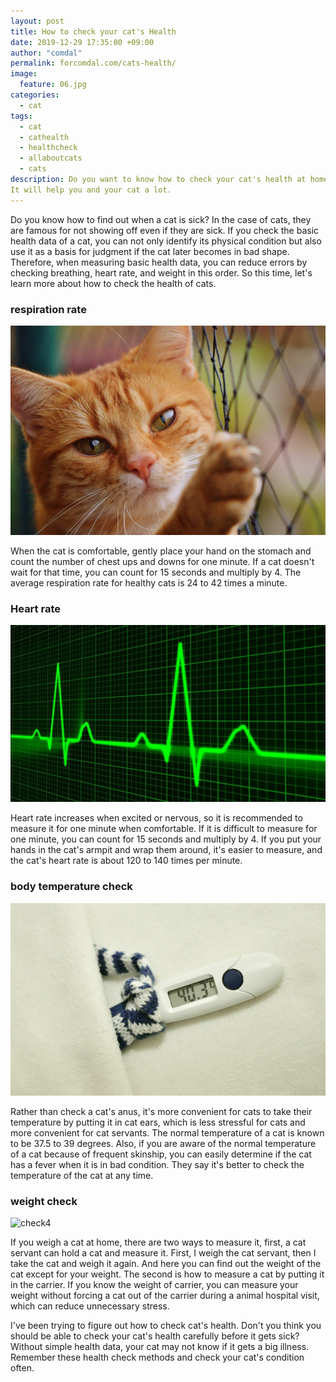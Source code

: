 ```yaml
---
layout: post
title: How to check your cat's Health
date: 2019-12-29 17:35:00 +09:00
author: "comdal"
permalink: forcomdal.com/cats-health/
image:
  feature: 06.jpg
categories:
  - cat
tags:
  - cat
  - cathealth
  - healthcheck
  - allaboutcats
  - cats
description: Do you want to know how to check your cat's health at home? I'll give you a method.
It will help you and your cat a lot.
---
```




Do you know how to find out when a cat is sick?
In the case of cats, they are famous for not showing off even if they are sick. If you check the basic health data of a cat, you can not only identify its physical condition but also use it as a basis for judgment if the cat later becomes in bad shape. Therefore, when measuring basic health data, you can reduce errors by checking breathing, heart rate, and weight in this order.
So this time, let's learn more about how to check the health of cats.



### respiration rate

![check](\img\post\06\01.jpg)

When the cat is comfortable, gently place your hand on the stomach and count the number of chest ups and downs for one minute. If a cat doesn't wait for that time, you can count for 15 seconds and multiply by 4.
The average respiration rate for healthy cats is 24 to 42 times a minute.



### Heart rate

![check2](\img\post\06\02.jpg)

Heart rate increases when excited or nervous, so it is recommended to measure it for one minute when comfortable. If it is difficult to measure for one minute, you can count for 15 seconds and multiply by 4.
If you put your hands in the cat's armpit and wrap them around, it's easier to measure, and the cat's heart rate is about 120 to 140 times per minute.





### body temperature check

![check3](\img\post\06\03.jpg)

Rather than check a cat's anus, it's more convenient for cats to take their temperature by putting it in cat ears, which is less stressful for cats and more convenient for cat servants. The normal temperature of a cat is known to be 37.5 to 39 degrees.
Also, if you are aware of the normal temperature of a cat because of frequent skinship, you can easily determine if the cat has a fever when it is in bad condition. They say it's better to check the temperature of the cat at any time.



### weight check

![check4](\img\post\06\04.jpg)

If you weigh a cat at home, there are two ways to measure it, first, a cat servant can hold a cat and measure it.
First, I weigh the cat servant, then I take the cat and weigh it again. And here you can find out the weight of the cat except for your weight.
The second is how to measure a cat by putting it in the carrier. If you know the weight of carrier, you can measure your weight without forcing a cat out of the carrier during a animal hospital visit, which can reduce unnecessary stress.





I've been trying to figure out how to check cat's health.
Don't you think you should be able to check your cat's health carefully before it gets sick?
Without simple health data, your cat may not know if it gets a big illness. Remember these health check methods and check your cat's condition often.